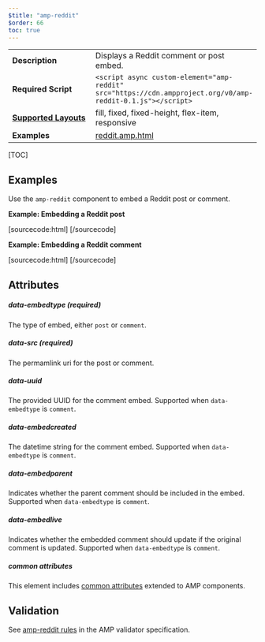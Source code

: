 ```yaml
---
$title: "amp-reddit"
$order: 66
toc: true
---
```


<!---
Copyright 2016 The AMP HTML Authors. All Rights Reserved.

Licensed under the Apache License, Version 2.0 (the "License");
you may not use this file except in compliance with the License.
You may obtain a copy of the License at

      http://www.apache.org/licenses/LICENSE-2.0

Unless required by applicable law or agreed to in writing, software
distributed under the License is distributed on an "AS-IS" BASIS,
WITHOUT WARRANTIES OR CONDITIONS OF ANY KIND, either express or implied.
See the License for the specific language governing permissions and
limitations under the License.
-->



<table>
  <tr>
    <td width="40%"><strong>Description</strong></td>
    <td>Displays a Reddit comment or post embed.</td>
  </tr>
  <tr>
    <td width="40%"><strong>Required Script</strong></td>
    <td><code>&lt;script async custom-element="amp-reddit" src="https://cdn.ampproject.org/v0/amp-reddit-0.1.js">&lt;/script></code></td>
  </tr>
  <tr>
    <td class="col-fourty"><strong><a href="https://www.ampproject.org/docs/guides/responsive/control_layout.html">Supported Layouts</a></strong></td>
    <td>fill, fixed, fixed-height, flex-item, responsive</td>
  </tr>
  <tr>
    <td width="40%"><strong>Examples</strong></td>
    <td><a href="https://github.com/ampproject/amphtml/blob/master/examples/reddit.amp.html">reddit.amp.html</a></td>
  </tr>
</table>

[TOC]

## Examples

Use the `amp-reddit` component to embed a Reddit post or comment.

**Example: Embedding a Reddit post**

[sourcecode:html]
<amp-reddit
  layout="responsive"
  width="300"
  height="400"
  data-embedtype="post"
  data-src="https://www.reddit.com/r/me_irl/comments/52rmir/me_irl/?ref=share&amp;ref_source=embed">
</amp-reddit>
[/sourcecode]

**Example: Embedding a Reddit comment**

[sourcecode:html]
<amp-reddit
  layout="responsive"
  width="400"
  height="400"
  data-embedtype="comment"
  data-src="https://www.reddit.com/r/sports/comments/54loj1/50_cents_awful_1st_pitch_given_a_historical/d8306kw"
  data-uuid="b1246282-bd7b-4778-8c5b-5b08ac0e175e"
  data-embedcreated="2016-09-26T21:26:17.823Z"
  data-embedparent="true"
  data-embedlive="true">
</amp-reddit>
[/sourcecode]

## Attributes

##### data-embedtype (required)

The type of embed, either `post` or `comment`.

##### data-src (required)

The permamlink uri for the post or comment.

##### data-uuid

The provided UUID for the comment embed. Supported when `data-embedtype` is `comment`. 

##### data-embedcreated

The datetime string for the comment embed. Supported when `data-embedtype` is `comment`. 

##### data-embedparent

 Indicates whether the parent comment should be included in the embed. Supported when `data-embedtype` is `comment`.

##### data-embedlive

 Indicates whether the embedded comment should update if the original comment is updated. Supported when `data-embedtype` is `comment`.

##### common attributes

This element includes [common attributes](https://www.ampproject.org/docs/reference/common_attributes) extended to AMP components.

## Validation

See [amp-reddit rules](https://github.com/ampproject/amphtml/blob/master/extensions/amp-reddit/validator-amp-reddit.protoascii) in the AMP validator specification.
